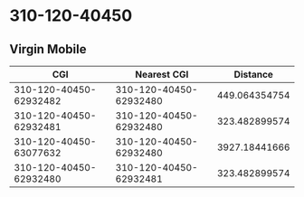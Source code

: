 # 310-120-40450
## Virgin Mobile


| CGI | Nearest CGI | Distance |
|-----|-------------|----------|
| 310-120-40450-62932482 | 310-120-40450-62932480 | 449.064354754 |
| 310-120-40450-62932481 | 310-120-40450-62932480 | 323.482899574 |
| 310-120-40450-63077632 | 310-120-40450-62932480 | 3927.18441666 |
| 310-120-40450-62932480 | 310-120-40450-62932481 | 323.482899574 |
